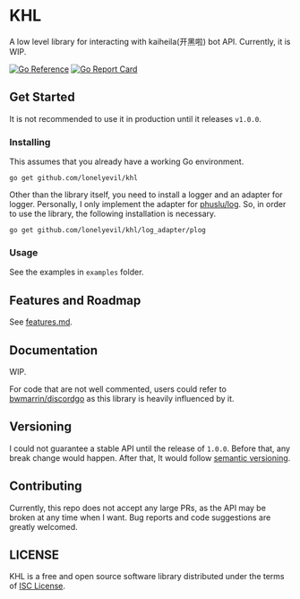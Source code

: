 # KHL

A low level library for interacting with kaiheila(开黑啦) bot API. Currently, it is WIP.

[![Go Reference](https://pkg.go.dev/badge/github.com/lonelyevil/khl.svg)](https://pkg.go.dev/github.com/lonelyevil/khl)
[![Go Report Card](https://goreportcard.com/badge/github.com/lonelyevil/khl)](https://goreportcard.com/report/github.com/lonelyevil/khl)

## Get Started

It is not recommended to use it in production until it releases `v1.0.0`.

### Installing

This assumes that you already have a working Go environment.

```go get github.com/lonelyevil/khl```

Other than the library itself, you need to install a logger and an adapter for logger.
Personally, I only implement the adapter for [phuslu/log](https://github.com/phuslu/log). So, in order to use the library, the following installation is necessary.

```go get github.com/lonelyevil/khl/log_adapter/plog```

### Usage

See the examples in `examples` folder.

## Features and Roadmap

See [features.md](features.md).

## Documentation

WIP.

For code that are not well commented, users could refer to [bwmarrin/discordgo](https://github.com/bwmarrin/discordgo) as this library is heavily influenced by it.

## Versioning

I could not guarantee a stable API until the release of `1.0.0`.
Before that, any break change would happen.
After that, It would follow [semantic versioning](https://semver.org/).

## Contributing

Currently, this repo does not accept any large PRs, as the API may be broken at any time when I want.
Bug reports and code suggestions are greatly welcomed.

## LICENSE

KHL is a free and open source software library distributed under the terms of [ISC License](LICENSE).

